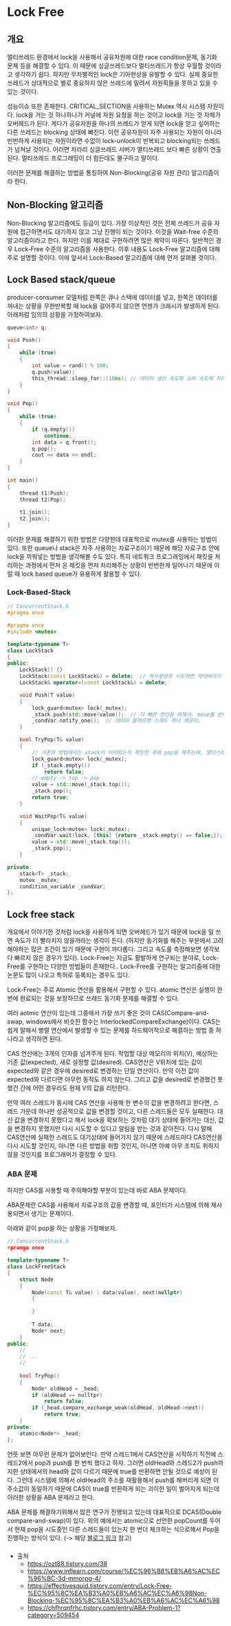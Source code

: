 # Lock Free

## 개요

멀티쓰레드 환경에서 lock을 사용해서 공유자원에 대한 race condition문제, 동기화 문제 등을 해결할 수 있다. 이 때문에 싱글쓰레드보다 멀티쓰레드가 항상 우월할 것이라고 생각하기 쉽다. 하지만 무차별적인 lock은 기아현상을 유발할 수 있다. 실제 중요한 쓰레드가 상대적으로 별로 중요하지 않은 쓰레드에 밀려서 자원획들을 못하고 있을 수 있는 것이다. 

성능이슈 또한 존재한다. CRITICAL_SECTION을 사용하는 Mutex 역시 시스템 자원이다. lock을 거는 것 하나하나가 커널에 자원 요청을 하는 것이고 lock을 거는 것 자체가 오버헤드가 된다. 게다가 공유자원을 하나의 쓰레드가 얻게 되면 lock을 얻고 싶어하는 다른 쓰레드는 blocking 상태에 빠진다. 이런 공유자원이 자주 사용되는 자원이 아니라 빈번하게 사용되는 자원이라면 수없이 lock-unlock이 반복되고 blocking되는 쓰레드가 넘쳐날 것이다. 이러면 차라리 싱글쓰레드 서버가 멀티쓰레드 보다 빠른 상황이 연출된다. 멀티쓰레드 프로그래밍이 더 힘든데도 불구하고 말이다.

이러한 문제를 해결하는 방법을 통칭하여 Non-Blocking(공유 자원 관리) 알고리즘이라 한다. 



## Non-Blocking 알고리즘

Non-Blocking 알고리즘에도 등급이 있다. 가장 이상적인 것은 전체 쓰레드가 공유 자원에 접근하면서도 대기하지 않고 그냥 진행이 되는 것이다. 이것을 Wait-free 수준의 알고리즘이라고 한다. 하지만 이를 제대로 구현하려면 많은 제약이 따른다. 일반적인 경우 Lock-Free 수준의 알고리즘을 사용한다. 이후 내용도 Lock-Free 알고리즘에 대해 주로 설명할 것이다. 이에 앞서서 Lock-Based 알고리즘에 대해 먼저 살펴볼 것이다.



## Lock Based stack/queue

producer-consumer 모델처럼 한쪽은 큐나 스택에 데이터를 넣고, 한쪽은 데이터를 꺼내는 상황을 무한반복할 때  lock을 걸어주지 않으면 언젠가 크래시가 발생하게 된다. 아래처럼 임의의 상황을 가정하여보자.

```c++
queue<int> q;

void Push()
{
    while (true)
    {
        int value = rand() % 100;
        q.push(value);
        this_thread::sleep_for::(10ms); // 데이터 생산 속도와 소비 속도에 차이가 발생함
    }
}

void Pop()
{
    while (true)
    {
        if (q.empty())
            continue;
        int data = q.front();
        q.pop();
        cout << data << endl;
    }
}

int main()
{
    thread t1(Push);
    thread t2(Pop);
    
    t1.join();
    t2.join();
}
```

이러한 문제를 해결하기 위한 방법은 다양한데 대표적으로 mutex를 사용하는 방법이 있다. 또한 queue나 stack은 자주 사용하는 자료구조이기 때문에 해당 자료구조 안에 lock을 끼워넣는 방법을 생각해볼 수도 있다. 특히 네트워크 프로그래밍에서 패킷을 처리하는 과정에서 먼저 온 패킷을 먼저 처리해주는 상황이 빈번한게 일어나기 때문에 이럴 때 lock based queue가 유용하게 활용할 수 있다. 



### Lock-Based-Stack

```c++
// ConcurrentStack.h
#pragma once

#pragma once
#include <mutex>

template<typename T>
class LockStack
{
public:
	LockStack() {}
	LockStack(const LockStack&) = delete;  // 복사생성자 시도하면 막아버리기
	LockStack& operator=(const LockStack&) = delete;

	void Push(T value)
	{
		lock_guard<mutex> lock(_mutex);
		_stack.push(std::move(value));  // 더 빠른 연산을 위해서. move를 쓴다는거는 value를 rvalue로 만드는 것.
		_condVar.notify_one();  // 데이터 들어오면 스레드 하나 꺠운다.
	}

	bool TryPop(T& value)
	{
		// 기존의 방법에서는 stack이 비어있는지 확인한 후에 pop을 해주는데, 멀티스레드 환경에서는 empty를 확인 후에 pop을 하는 것이 의미가 없다. 진짜 empty인지 정확하지 않기 때문에 이를 묶어서 처리한다.
		lock_guard<mutex> lock(_mutex);
		if (_stack.empty())
			return false;
		// empty -> top -> pop
		value = std::move(_stack.top());
		_stack.pop();
		return true;
	}

	void WaitPop(T& value)
	{
		unique_lock<mutex> lock(_mutex);
		_condVar.wait(lock, [this] {return _stack.empty() == false;});  // 데이터가 들어와서 notify_one을 호출하면 조건 체크해서 스택에 데이터가 들어온 것을 확인한 후에 일어나서 lock을 걸고 작업한다.
		value = std::move(_stack.top());
		_stack.pop();
	}

private:
	stack<T> _stack; 
	mutex _mutex;
	condition_variable _condVar;
};
```



## Lock free stack

개요에서 이야기한 것처럼 lock을 사용하게 되면 오버헤드가 있기 때문에 lock을 덜 쓰면 속도가 더 빨라지지 않을까라는 생각이 든다. (하지만 동기화를 해주는 부분에서 고려해야하는 많은 조건이 있기 때문에 구현이 까다롭다. 그리고 속도를 측정해보면 생각보다 빠르지 않은 경우가 있다). Lock-Free는 지금도 활발하게 연구되는 분야로,  Lock-Free를 구현하는 다양한 방법들이 존재한다.. Lock-Free를 구현하는 알고리즘에 대한 논문도 많이 나오고 특허로 등록되는 경우도 있다.

Lock-Free는 주로 Atomic 연산을 활용해서 구현할 수 있다. atomic 연산은 실행이 한 번에 완료되는 것을 보장하므로 쓰레드 동기화 문제를 해결할 수 있다. 

여러 aotmic 연산이 있는데 그중에서 가장 쓰기 좋은 것이 CAS(Compare-and-swap, windows에서 비슷한 함수는 InterlockedCompareExchange)이다. CAS는 쉽게 말해서 병렬 연산에서 발생할 수 있는 문제를 하드웨어적으로 해결하는 방법 중 하나라고 생각하면 된다. 

CAS 연산에는 3개의 인자를 넘겨주게 된다. 작업할 대상 메모리의 위치(V), 예상하는 기존 값(expected), 새로 설정할 값(desired). CAS연산은 V위치에 있는 값이 expected와 같은 경우에 desired로 변경하는 단일 연산이다. 만약 이전 값이 expected와 다르다면 아무런 동작도 하지 않는다. 그리고 값을 desired로 변경했건 못했건 간에 어떤 경우라도 현재 V의 값을 리턴한다. 

만약 여러 스레드가 동시에 CAS 연산을 사용해 한 변수의 값을 변경하려고 한다면, 스레드 가운데 하나만 성공적으로 값을 변경할 것이고, 다른 스레드들은 모두 실패한다. 대신 값을 변경하지 못했다고 해서 lock을 확보하는 것처럼 대기 상태에 들어가는 대신, 값을 변경하지 못했지만 다시 시도할 수 있다고 알림을 받는 것과 같아진다. 다시 말해  CAS연산에 실패한 스레드도 대기상태에 들어가지 않기 때문에 스레드마다 CAS연산을 다시 시도할 것인지, 아니면 다른 방법을 취할 것인지, 아니면 아예 아무 조치도 취하지 않을 것인지를 프로그래머가 결정할 수 있다. 



### ABA 문제 

하지만 CAS를 사용할 때 주의해야할 부분이 있는데 바로 ABA 문제이다. 

ABA문제란 CAS를 사용해서 자료구조의 값을 변경할 때, 포인터가 시스템에 의해 재사용되면서 생기는 문제이다.

아래와 같이 pop을 하는 상황을 가정해보자.

```c++
// ConcurrentStack.h
#pramga once

template<typename T>
class LockFreeStack
{
    struct Node
    {
        Node(const T& value) : data(value), next(nullptr)
        {
            
        }
        
        T data;
        Node* next;
    }
public:
    // 
    // ...
    //
    
    bool TryPop()
    {
        Node* oldHead = _head;
        if (oldHead == nulltpr)
            return false;
        if (_head.compare_exchange_weak(oldHead, oldHead->next))
            return true;
    }
private:
    atomic<Node*> _head;
};
```

언뜻 보면 아무런 문제가 없어보인다. 만약 스레드1에서 CAS연산을 시작하기 직전에 스레드2에서 pop과 push를 한 번씩 했다고 하자. 그러면 oldHead와 스레드2가 push까지한 상태에서의 head와 값이 다르기 때문에 true를 반환하면 안될 것으로 예상이 된다. 그런데 시스템에 의해서 oldHead의 주소를 재활용해서 push를 해버리게 되면 이 주소값이 동일하기 때문에 CAS이 true를 반환하게 되는 괴이한 일이 벌어지게 되는데 이러한 상황을 ABA 문제라고 한다.

ABA 문제를 해결하기위해서 많은 연구가 진행되고 있는데 대표적으로 DCAS(Double compare-and-swap)이 있다. 위의 예에서는 atomic으로 선언한 popCount를 두어서 현재 pop을 시도중인 다른 스레드들이 있는지 한 번더 체크하는 식으로해서 Pop을 진행하는 방식이 있다. (-> 해당 [블로그 링크](https://chfhrqnfrhc.tistory.com/entry/ABA-Problem-1?category=509454) 참고)

### 

- 출처
  - https://ozt88.tistory.com/38
  - https://www.inflearn.com/course/%EC%96%B8%EB%A6%AC%EC%96%BC-3d-mmorpg-4/
  - https://effectivesquid.tistory.com/entry/Lock-Free-%EC%95%8C%EA%B3%A0%EB%A6%AC%EC%A6%98Non-Blocking-%EC%95%8C%EA%B3%A0%EB%A6%AC%EC%A6%98
  - https://chfhrqnfrhc.tistory.com/entry/ABA-Problem-1?category=509454

